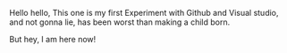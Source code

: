 Hello hello,
This one is my first Experiment with Github and Visual studio, and not gonna lie, has been worst than making a child born.

But hey, I am here now! 
